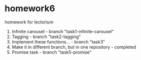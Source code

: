 # homework6
homework for lectorium
1. Infinite carousel - branch "task1-infinite-carousel"
2. Tagging - branch "task2-tagging"
3. Implement these functions... - branch "task3"
4. Make it in different branch, but in one repository - completed
5. Promise task - branch "task5-promise"
